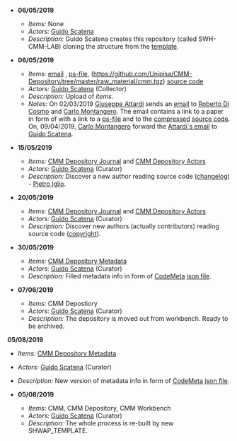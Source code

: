 * **06/05/2019** 
  * *Items:* None
  * *Actors:* [Guido Scatena](./metadata/actors.md#guido_scatena) 
  * *Description:* Guido Scatena creates this repository (called SWH-CMM-LAB) cloning the structure from the [template](https://github.com/Unipisa/SWHAP-TEMPLATE).
  
* **06/05/2019** 
  * *Items:* [email](https://github.com/Unipisa/CMM-Depository/tree/master/raw_material/email_attardi.txt) , [ps-file](https://github.com/Unipisa/CMM-Depository/tree/master/raw_material/attardi.ps), (https://github.com/Unipisa/CMM-Depository/tree/master/raw_material/cmm.tgz) [source code](./browsable_source/)
  * *Actors:* [Guido Scatena](./metadata/actors.md#guido_scatena) (Collector)
  * *Description:* Upload of *items*. 
  * *Notes:* On 02/03/2019 [Giuseppe Attardi](./metadata/actors.md#giuseppe_attardi) sends an [email](https://github.com/Unipisa/CMM-Depository/tree/master/raw_material/email_attardi.txt) to [Roberto Di Cosmo](./actors.md#roberto_di_cosmo) and [Carlo Montangero](./metadata/actors.md#carlo_montangero).
The email contains a link to a paper in form of  with a link to a [ps-file](https://github.com/Unipisa/CMM-Depository/tree/master/raw_material/attardi.ps) and to the [compressed](https://github.com/Unipisa/CMM-Depository/tree/master/raw_material/cmm.tgz) [source code](./browsable_source/).
On, 09/04/2019, [Carlo Montangero](./metadata/actors.md#carlo_montangero) forward the [Attardi´s email](https://github.com/Unipisa/CMM-Depository/tree/master/raw_material/email_attardi.txt) to [Guido Scatena](./metadata/actors.md#guido_scatena).

* **15/05/2019** 
  * *Items:* [CMM Depository Journal](./journal.md) and [CMM Depository Actors](./actors.md)
  * *Actors:* [Guido Scatena](./metadata/actors.md#guido_scatena) (Curator)
  * *Description:* Discover a new author reading source code ([changelog](./browsable_source/cmm/1.5/cmm/ChangeLog)) - [Pietro Iglio](./metadata/actors.md#pietro_iglio).

* **20/05/2019** 
  * *Items:* [CMM Depository Journal](./metadata/journal.md)  and [CMM Depository Actors](./metadata/actors.md)
  * *Actors:* [Guido Scatena](./metadata/actors.md#guido_scatena) (Curator)
  * *Description:* Discover new authors (actually contributors) reading source code ([copyright](./browsable_source/cmm/1.9/cmm/Readme)).

* **30/05/2019** 
  * *Items:* [CMM Depository Metadata](./metadata/codemeta.json)
  * *Actors:* [Guido Scatena](./metadata/actors.md#guido_scatena) (Curator)
  * *Description:* Filled metadata info in form of [CodeMeta](https://codemeta.github.io/) [json file](./metadata/codemeta.json).

* **07/06/2019** 
  * *Items:* CMM Depostiory
  * *Actors:* [Guido Scatena](./metadata/actors.md#guido_scatena) (Curator)
  * *Description:* The depository is moved out from workbench. Ready to be archived.
 
 **05/08/2019** 
  * *Items:* [CMM Depository Metadata](./metadata/codemeta.json)
  * *Actors:* [Guido Scatena](./metadata/actors.md#guido_scatena) (Curator)
  * *Description:* New version of metadata info in form of [CodeMeta](https://codemeta.github.io/) [json file](./metadata/codemeta.json).

* **05/08/2019** 
  * *Items:* CMM, CMM Depository, CMM Workbench
  * *Actors:* [Guido Scatena](./metadata/actors.md#guido_scatena) (Curator)
  * *Description:* The whole process is re-built by new SHWAP_TEMPLATE.
  
